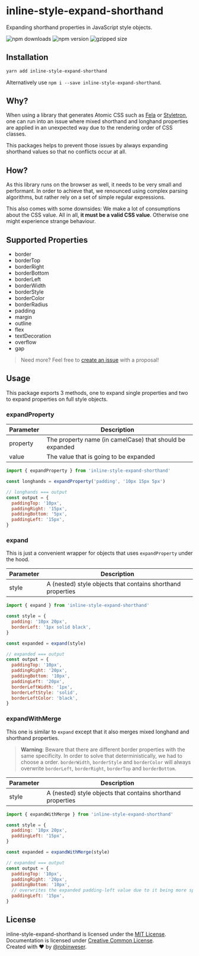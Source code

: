 # inline-style-expand-shorthand

Expanding shorthand properties in JavaScript style objects.

<img alt="npm downloads" src="https://img.shields.io/npm/dm/inline-style-expand-shorthand.svg"> <img alt="npm version" src="https://badge.fury.io/js/inline-style-expand-shorthand.svg"> <img alt="gzipped size" src="https://img.shields.io/bundlephobia/minzip/inline-style-expand-shorthand.svg?colorB=4c1&label=gzipped%20size">

## Installation

```sh
yarn add inline-style-expand-shorthand
```

Alternatively use `npm i --save inline-style-expand-shorthand`.

## Why?

When using a library that generates Atomic CSS such as [Fela](http://fela.js.org) or [Styletron](https://www.styletron.org), one can run into an issue where mixed shorthand and longhand properties are applied in an unexpected way due to the rendering order of CSS classes.

This packages helps to prevent those issues by always expanding shorthand values so that no conflicts occur at all.

## How?

As this library runs on the browser as well, it needs to be very small and performant. In order to achieve that, we renounced using complex parsing algorithms, but rather rely on a set of simple regular expressions.

This also comes with some downsides: We make a lot of consumptions about the CSS value. All in all, **it must be a valid CSS value**. Otherwise one might experience strange behaviour.

## Supported Properties

- border
- borderTop
- borderRight
- borderBottom
- borderLeft
- borderWidth
- borderStyle
- borderColor
- borderRadius
- padding
- margin
- outline
- flex
- textDecoration
- overflow
- gap

> Need more? Feel free to [create an issue](https://github.com/rofrischmann/inline-style-expand-shorthand/issues/new) with a proposal!

## Usage

This package exports 3 methods, one to expand single properties and two to expand properties on full style objects.

### expandProperty

| Parameter  | Description                                              |
| ---------- | -------------------------------------------------------- |
| property   | The property name (in camelCase) that should be expanded |
| value      | The value that is going to be expanded                   |

```js
import { expandProperty } from 'inline-style-expand-shorthand'

const longhands = expandProperty('padding', '10px 15px 5px')

// longhands === output
const output = {
  paddingTop: '10px',
  paddingRight: '15px',
  paddingBottom: '5px',
  paddingLeft: '15px',
}
```

### expand

This is just a convenient wrapper for objects that uses `expandProperty` under the hood.

| Parameter  | Description                                                 |
| ---------- | ----------------------------------------------------------- |
| style      | A (nested) style objects that contains shorthand properties |

```js
import { expand } from 'inline-style-expand-shorthand'

const style = {
  padding: '10px 20px',
  borderLeft: '1px solid black',
}

const expanded = expand(style)

// expanded === output
const output = {
  paddingTop: '10px',
  paddingRight: '20px',
  paddingBottom: '10px',
  paddingLeft: '20px',
  borderLeftWidth: '1px',
  borderLeftStyle: 'solid',
  borderLeftColor: 'black',
}
```

### expandWithMerge

This one is similar to `expand` except that it also merges mixed longhand and shorthand properties.

> **Warning**: Beware that there are different border properties with the same specificity. In order to solve that deterministically, we had to choose a order. `borderWidth`, `borderStyle` and `borderColor` will always overwrite `borderLeft`, `borderRight`, `borderTop` and `borderBottom`.

| Parameter  | Description                                                 |
| ---------- | ----------------------------------------------------------- |
| style      | A (nested) style objects that contains shorthand properties |

```js
import { expandWithMerge } from 'inline-style-expand-shorthand'

const style = {
  padding: '10px 20px',
  paddingLeft: '15px',
}

const expanded = expandWithMerge(style)

// expanded === output
const output = {
  paddingTop: '10px',
  paddingRight: '20px',
  paddingBottom: '10px',
  // overwrites the expanded padding-left value due to it being more specific
  paddingLeft: '15px',
}
```

## License

inline-style-expand-shorthand is licensed under the [MIT License](http://opensource.org/licenses/MIT).<br>
Documentation is licensed under [Creative Common License](http://creativecommons.org/licenses/by/4.0/).<br>
Created with ♥ by [@robinweser](http://weser.io).
